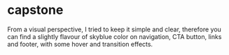 # capstone
From a visual perspective, I tried to keep it simple and clear, therefore you can find a slightly flavour of skyblue color on navigation, CTA button, links and footer, with some hover and transition  effects. 
